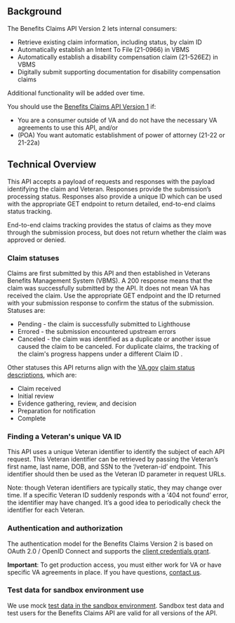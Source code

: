 ## Background

The Benefits Claims API Version 2 lets internal consumers: 

-   Retrieve existing claim information, including status, by claim ID
-   Automatically establish an Intent To File (21-0966) in VBMS
-   Automatically establish a disability compensation claim (21-526EZ) in VBMS
-   Digitally submit supporting documentation for disability compensation claims

Additional functionality will be added over time.

You should use the [Benefits Claims API Version 1](https://developer.va.gov/explore/benefits/docs/claims?version=current) if: 

-   You are a consumer outside of VA and do not have the necessary VA agreements to use this API, and/or
-   (POA) You want automatic establishment of power of attorney (21-22 or 21-22a)
    
## Technical Overview

This API accepts a payload of requests and responses with the payload identifying the claim and Veteran. Responses provide the submission’s processing status. Responses also provide a unique ID which can be used with the appropriate GET endpoint to return detailed, end-to-end claims status tracking. 

End-to-end claims tracking provides the status of claims as they move through the submission process, but does not return whether the claim was approved or denied. 

### Claim statuses

Claims are first submitted by this API and then established in Veterans Benefits Management System (VBMS). A 200 response means that the claim was successfully submitted by the API. It does not mean VA has received the claim. Use the appropriate GET endpoint and the ID returned with your submission response to confirm the status of the submission. Statuses are:

-   Pending - the claim is successfully submitted to Lighthouse
-   Errored -  the submission encountered upstream errors
-   Canceled -  the claim was identified as a duplicate or another issue caused the claim to be canceled. For duplicate claims,  the tracking of the claim's progress happens under a different Claim ID . 

Other statuses this API returns align with the [VA.gov](http://va.gov/) [claim status descriptions](https://www.va.gov/resources/what-your-claim-status-means/), which are:

-   Claim received
-   Initial review
-   Evidence gathering, review, and decision
-   Preparation for notification
-   Complete

### Finding a Veteran's unique VA ID

This API uses a unique Veteran identifier to identify the subject of each API request. This Veteran identifier can be retrieved by passing the Veteran’s first name, last name, DOB, and SSN to the ‘/veteran-id’ endpoint. This identifier should then be used as the Veteran ID parameter in request URLs.

Note: though Veteran identifiers are typically static, they may change over time. If a specific Veteran ID suddenly responds with a ‘404 not found’ error, the identifier may have changed. It’s a good idea to periodically check the identifier for each Veteran.

### Authentication and authorization

The authentication model for the Benefits Claims Version 2 is based on OAuth 2.0 / OpenID Connect and supports the [client credentials grant](https://developer.va.gov/explore/authorization/docs/client-credentials?api=claims).

**Important**: To get production access, you must either work for VA or have specific VA agreements in place. If you have questions, [contact us](https://developer.va.gov/support/contact-us).

### Test data for sandbox environment use

We use mock [test data in the sandbox environment](https://github.com/department-of-veterans-affairs/vets-api-clients/blob/master/test_accounts.md). Sandbox test data and test users for the Benefits Claims API are valid for all versions of the API.

